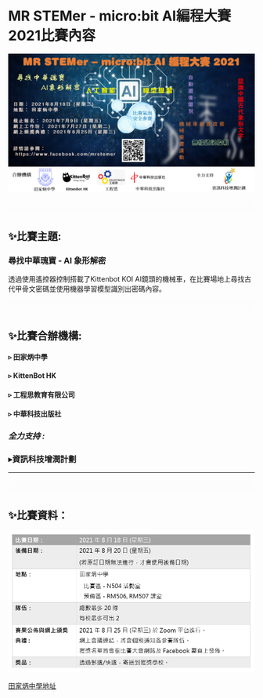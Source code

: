# MR STEMer - micro:bit AI編程大賽2021比賽內容

![](./images/poster.png)

![](./images/HubSpacer10mm.png)

## ✨比賽主題:

### **尋找中華瑰寶 - AI 象形解密**

透過使用遙控器控制搭載了Kittenbot KOI AI鏡頭的機械車，在比賽場地上尋找古代甲骨文密碼並使用機器學習模型識別出密碼內容。

![](./images/HubSpacer10mm.png)

## ✨比賽合辦機構:

#### ▹ 田家炳中學
#### ▹ KittenBot HK
#### ▹ 工程思教育有限公司
#### ▹ 中華科技出版社

### *全力支持 :*
### ▸資訊科技增潤計劃

---

![](./images/HubSpacer10mm.png)

## ✨比賽資料：

![](./images/DetailTable.png)

[田家炳中學地址](https://goo.gl/maps/XgsrNDeUQQdadzT66)

